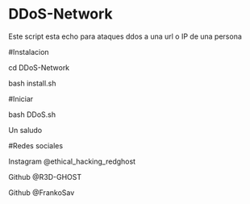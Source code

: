 # DDoS-Network
Este script esta echo para ataques ddos a una url o IP de una persona

#Instalacion

cd DDoS-Network

bash install.sh

#Iniciar

bash DDoS.sh

Un saludo

#Redes sociales

Instagram @ethical_hacking_redghost

Github @R3D-GHOST

Github @FrankoSav
